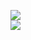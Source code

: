 [![](https://img.shields.io/badge/Made%20With-Github%20Spray-lightgrey.svg?style=for-the-badge&logo=github)](https://github.com/Annihil/github-spray#653)  
[![](https://i.imgur.com/2DrTn0Z.gif)](https://github.com/Annihil/github-spray)